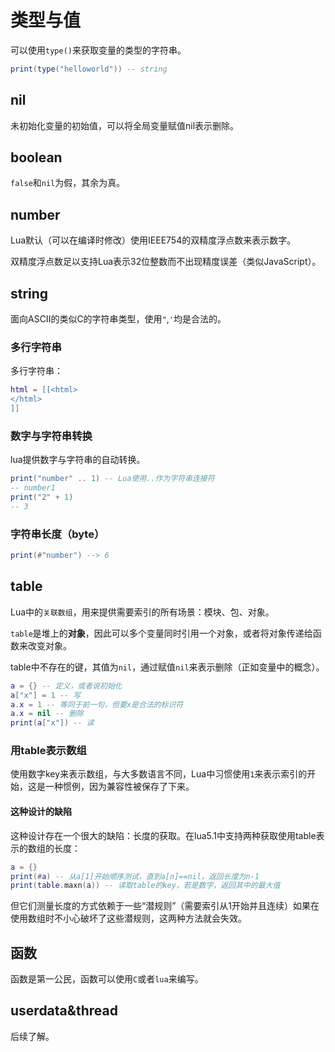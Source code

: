# 类型与值

可以使用`type()`来获取变量的类型的字符串。

```lua
print(type("helloworld")) -- string
```

## nil

未初始化变量的初始值，可以将全局变量赋值nil表示删除。

## boolean

`false`和`nil`为假，其余为真。

## number

Lua默认（可以在编译时修改）使用IEEE754的双精度浮点数来表示数字。

双精度浮点数足以支持Lua表示32位整数而不出现精度误差（类似JavaScript）。

## string

面向ASCII的类似C的字符串类型，使用`"`,`'`均是合法的。

### 多行字符串

多行字符串：

```lua
html = [[<html>
</html>
]]
```

### 数字与字符串转换

lua提供数字与字符串的自动转换。

```lua
print("number" .. 1) -- Lua使用..作为字符串连接符
-- number1
print("2" + 1)
-- 3
```

### 字符串长度（byte）

```lua
print(#"number") --> 6
```

## table

Lua中的`关联数组`，用来提供需要索引的所有场景：模块、包、对象。

`table`是堆上的**对象**，因此可以多个变量同时引用一个对象，或者将对象传递给函数来改变对象。

table中不存在的键，其值为`nil`，通过赋值`nil`来表示删除（正如变量中的概念）。

```lua
a = {} -- 定义，或者说初始化
a["x"] = 1 -- 写
a.x = 1 -- 等同于前一句，但要x是合法的标识符
a.x = nil -- 删除
print(a["x"]) -- 读
```

### 用table表示数组

使用数字key来表示数组，与大多数语言不同，Lua中习惯使用`1`来表示索引的开始，这是一种惯例，因为兼容性被保存了下来。

#### 这种设计的缺陷

这种设计存在一个很大的缺陷：长度的获取。在lua5.1中支持两种获取使用table表示的数组的长度：

```lua
a = {}
print(#a) -- 从a[1]开始顺序测试，直到a[n]==nil，返回长度为n-1
print(table.maxn(a)) -- 读取table的key，若是数字，返回其中的最大值
```

但它们测量长度的方式依赖于一些“潜规则”（需要索引从1开始并且连续）如果在使用数组时不小心破坏了这些潜规则，这两种方法就会失效。

## 函数

函数是第一公民，函数可以使用`C`或者`lua`来编写。
## userdata&thread

后续了解。
